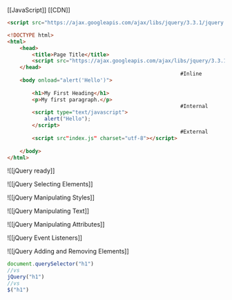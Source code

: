 [[JavaScript]]
[[CDN]]
```HTML
<script src="https://ajax.googleapis.com/ajax/libs/jquery/3.3.1/jquery.min.js"></script>
```

```HTML
<!DOCTYPE html>
<html>
	<head>
		<title>Page Title</title>
		<script src="https://ajax.googleapis.com/ajax/libs/jquery/3.3.1/jquery.min.js"></script>
	</head>
														#Inline
	<body onload="alert('Hello')"> 
	
		<h1>My First Heading</h1>
		<p>My first paragraph.</p>
														#Internal
		<script type="text/javascript"> 
			alert("Hello");
		</script>
														#External 
		<script src"index.js" charset="utf-8"></script>
	
	</body>
</html>
```

![[jQuery ready]]


![[jQuery Selecting Elements]]

![[jQuery Manipulating Styles]]

![[jQuery Manipulating Text]]

![[jQuery Manipulating  Attributes]]

![[jQuery Event Listeners]]

![[jQuery Adding and Removing Elements]]
```Javascript
document.querySelector("h1")
//vs
jQuery("h1")
//vs
$("h1")
```